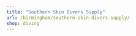 ```yaml
---
title: "Southern Skin Divers Supply"
url: /birmingham/southern-skin-divers-supply/
shop: diving
---
```


